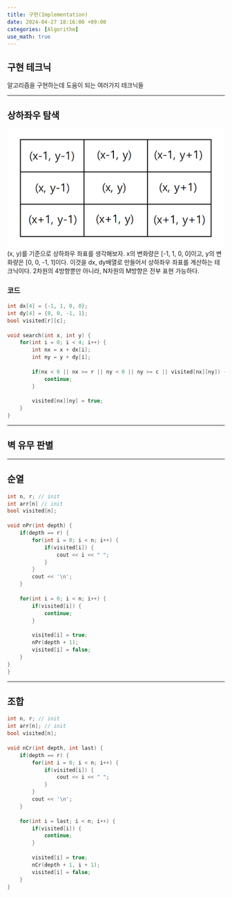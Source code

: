 ```yaml
---
title: 구현(Implementation)
date: 2024-04-27 18:16:00 +09:00
categories: [Algorithm]
use_math: true
---
```


## **구현 테크닉**
알고리즘을 구현하는데 도움이 되는 여러가지 테크닉들

---

## **상하좌우 탐색**
![](/assets/img/algorithm/implementation/search.png)
(x, y)를 기준으로 상하좌우 좌표를 생각해보자. x의 변화량은 [-1, 1, 0, 0]이고, y의 변화량은 [0, 0, -1, 1]이다. 이것을 dx, dy배열로 만들어서 상하좌우 좌표를 계산하는 테크닉이다. 2차원의 4방향뿐만 아니라, N차원의 M방향은 전부 표현 가능하다.


### **코드**
```cpp
int dx[4] = {-1, 1, 0, 0};
int dy[4] = {0, 0, -1, 1};
bool visited[r][c];

void search(int x, int y) {
    for(int i = 0; i < 4; i++) {
        int nx = x + dx[i];
        int ny = y + dy[i];

        if(nx < 0 || nx >= r || ny < 0 || ny >= c || visited[nx][ny]) {
            continue;
        }

        visited[nx][ny] = true;
    }
}
```


---

## **벽 유무 판별**



---

## **순열**
```cpp
int n, r; // init
int arr[n] // init
bool visited[n]; 

void nPr(int depth) {
    if(depth == r) {
        for(int i = 0; i < n; i++) {
            if(visited[i]) {
                cout << i << " ";
            }
        }
        cout << '\n';
    }

    for(int i = 0; i < n; i++) {
        if(visited[i]) {
            continue;
        }

        visited[i] = true;
        nPr(depth + 1);
        visited[i] = false;
    }
}
}
```

---

## **조합**
```cpp
int n, r; // init
int arr[n]; // init
bool visited[n]; 

void nCr(int depth, int last) {
    if(depth == r) {
        for(int i = 0; i < n; i++) {
            if(visited[i]) {
                cout << i << " ";
            }
        }
        cout << '\n';
    }

    for(int i = last; i < n; i++) {
        if(visited[i]) {
            continue;
        }

        visited[i] = true;
        nCr(depth + 1, i + 1);
        visited[i] = false;
    }
}
```